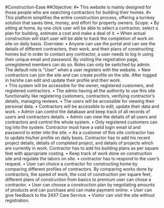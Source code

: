#Construction-Ease
##Objective:
#•	This website is mainly designed for those people who are searching contractors for building their homes.
#•	This platform simplifies the entire construction process, offering a turnkey solution that saves time, money, and effort for property owners.
Scope:
•	By sitting at home, by one click user will be able to select a contractor, select a plan for building, estimate a cost and make a deal of it. 
•	When actual construction will start user will be able to track the completion of work on site on daily basis. 
Overview:
•	Anyone can use the portal and can see the details of different contractors, their work, and their plans of constructing homes but in order to contact any contractor, a user needs to log in using their unique email and password. By visiting the registration page, unregistered members can do so. Roles can only be switched by admin. The default role is "User" when a              user registers with the website.
•	New contractors can join the site and can create profile on the site. After logged in he/she can edit and update their profile and their work.  
•	This system will be accessible for the owner, registered customers, and registered contractors.
•	The admin having all the authority to use this site functionality like registering customers, contractors, verifying contractor’s details, managing reviews.
•	The users will be accessible for viewing their personal data.
•	Contractors will be accessible to edit, update their data and work.
•	Admin can control the database and keep track of all records of users and contractors details.
•	Admin can view the details of all users and contractors and control the whole system.
•	Only registered customers can log into the system. Contractor must have a valid login email id and password to enter into the site.
•	As a customer of this site contractor has to update his/her profile on daily basis. Contractor has to add his recent project details, details of completed project, and details of projects which are currently in work. Contractor has to add his building plans as per square feet with appropriate costing.
•	Keep track of work done on construction site and regulate the labors on site. 
•	contractor has to respond to the user’s request.
•	User can choice a contractor for constructing home by comparing different profiles of contractors. By comparing works done by contractors, the speed of work, the cost of construction per square feet, different plans of construction from basics to premium user can chose a contractor.
•	User can choose a construction plan by negotiating amounts of products and can purchase and can make payment online.
•	User can give feedback to the 24X7 Care Service.
•	Visitor can visit the site without registration.
